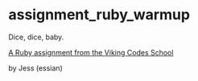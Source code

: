 assignment_ruby_warmup
======================

Dice, dice, baby.

[A Ruby assignment from the Viking Codes School](http://www.vikingcodeschool.com)

by Jess (essian)
